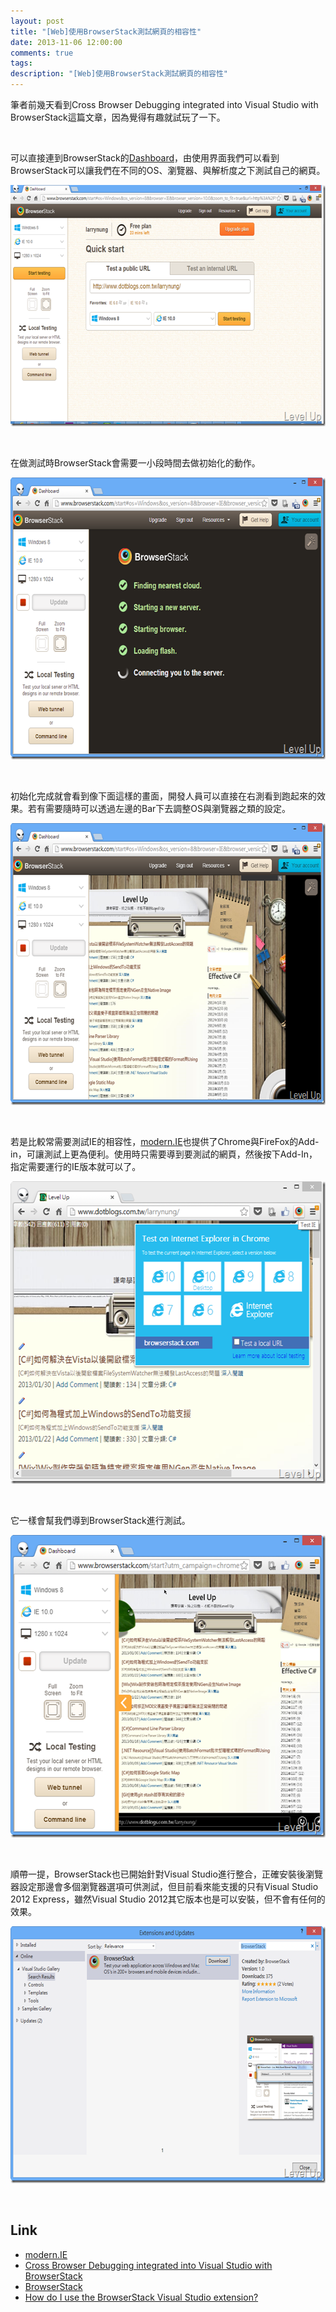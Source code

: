 ```yaml
---
layout: post
title: "[Web]使用BrowserStack測試網頁的相容性"
date: 2013-11-06 12:00:00
comments: true
tags: 
description: "[Web]使用BrowserStack測試網頁的相容性"
---
```

<p>筆者前幾天看到Cross Browser Debugging integrated into Visual Studio with BrowserStack</a>這篇文章，因為覺得有趣就試玩了一下。</p>  <p> </p>  <p>可以直接連到BrowserStack的<a href="http://www.browserstack.com/start" target="_blank">Dashboard</a>，由使用界面我們可以看到BrowserStack可以讓我們在不同的OS、瀏覽器、與解析度之下測試自己的網頁。</p>  <p><a href="http://files.dotblogs.com.tw/larrynung/1302/d23fd5f1d7b6_9D7A/image_14.png"><img style="border-top: 0px; border-right: 0px; border-bottom: 0px; border-left: 0px" border="0" alt="image" src="\images\posts\d9223073-d21c-47ac-a5cb-ed9c5a220bc2\image_thumb_6.png" width="644" height="386" /></a> </p>  <p> </p>  <p>在做測試時BrowserStack會需要一小段時間去做初始化的動作。</p>  <p><a href="http://files.dotblogs.com.tw/larrynung/1302/d23fd5f1d7b6_9D7A/image_16.png"><img style="border-top: 0px; border-right: 0px; border-bottom: 0px; border-left: 0px" border="0" alt="image" src="\images\posts\d9223073-d21c-47ac-a5cb-ed9c5a220bc2\image_thumb_7.png" width="644" height="451" /></a> </p>  <p> </p>  <p>初始化完成就會看到像下面這樣的畫面，開發人員可以直接在右測看到跑起來的效果。若有需要隨時可以透過左邊的Bar下去調整OS與瀏覽器之類的設定。</p>  <p><a href="http://files.dotblogs.com.tw/larrynung/1302/d23fd5f1d7b6_9D7A/image_18.png"><img style="border-top: 0px; border-right: 0px; border-bottom: 0px; border-left: 0px" border="0" alt="image" src="\images\posts\d9223073-d21c-47ac-a5cb-ed9c5a220bc2\image_thumb_8.png" width="644" height="451" /></a> </p>  <p> </p>  <p>若是比較常需要測試IE的相容性，<a href="http://www.modern.ie/" target="_blank">modern.IE</a>也提供了Chrome與FireFox的Add-in，可讓測試上更為便利。使用時只需要導到要測試的網頁，然後按下Add-In，指定需要運行的IE版本就可以了。</p>  <p><a href="http://files.dotblogs.com.tw/larrynung/1302/d23fd5f1d7b6_9D7A/image_4.png"><img style="border-top: 0px; border-right: 0px; border-bottom: 0px; border-left: 0px" border="0" alt="image" src="\images\posts\d9223073-d21c-47ac-a5cb-ed9c5a220bc2\image_thumb_1.png" width="569" height="484" /></a> </p>  <p> </p>  <p>它一樣會幫我們導到BrowserStack進行測試。</p>  <p><a href="http://files.dotblogs.com.tw/larrynung/1302/d23fd5f1d7b6_9D7A/image_8.png"><img style="border-top: 0px; border-right: 0px; border-bottom: 0px; border-left: 0px" border="0" alt="image" src="\images\posts\d9223073-d21c-47ac-a5cb-ed9c5a220bc2\image_thumb_3.png" width="569" height="484" /></a> </p>  <p> </p>  <p>順帶一提，BrowserStack也已開始針對Visual Studio進行整合，正確安裝後瀏覽器設定那邊會多個瀏覽器選項可供測試，但目前看來能支援的只有Visual Studio 2012 Express，雖然Visual Studio 2012其它版本也是可以安裝，但不會有任何的效果。</p>  <p><a href="http://files.dotblogs.com.tw/larrynung/1302/d23fd5f1d7b6_9D7A/image_12.png"><img style="border-top: 0px; border-right: 0px; border-bottom: 0px; border-left: 0px" border="0" alt="image" src="\images\posts\d9223073-d21c-47ac-a5cb-ed9c5a220bc2\image_thumb_5.png" width="644" height="411" /></a></p>  <p> </p>  <h2>Link</h2>  <ul>   <li><a href="http://www.modern.ie/" target="_blank">modern.IE</a></li>    <li><a href="http://www.hanselman.com/blog/CrossBrowserDebuggingIntegratedIntoVisualStudioWithBrowserStack.aspx" target="_blank">Cross Browser Debugging integrated into Visual Studio with BrowserStack</a></li>    <li><a href="http://visualstudiogallery.msdn.microsoft.com/2dfa32b1-3c47-439d-b1c5-9e28be18b81c" target="_blank">BrowserStack</a></li>    <li><a href="http://www.browserstack.com/question/537" target="_blank">How do I use the BrowserStack Visual Studio extension?</li> </ul>